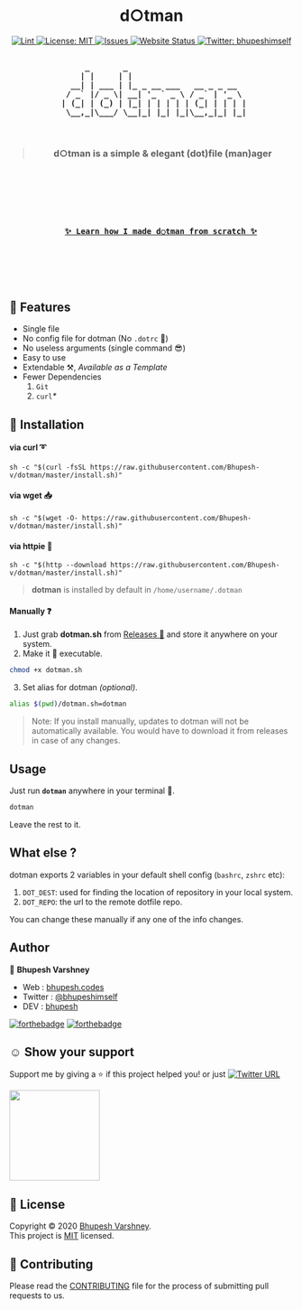 <h1 align="center">d○tman</h1>

<p align="center">
  <a href="https://github.com/Bhupesh-V/dotman/actions">
    <img alt="Lint" src="https://github.com/Bhupesh-V/dotman/workflows/Lint/badge.svg?branch=master">
  </a>
  <a href="https://github.com/Bhupesh-V/dotman/blob/master/LICENSE">
    <img alt="License: MIT" src="https://img.shields.io/github/license/Bhupesh-V/dotman" target="_blank" />
  </a>
  <a href="https://github.com/Bhupesh-V/dotman/issues">
    <img alt="Issues" src="https://img.shields.io/github/issues/Bhupesh-V/dotman?color=blueviolet" />
  </a>
  <a href="">
    <img alt="Website Status" src="https://img.shields.io/website?down_color=red&down_message=down&up_color=darkgreen&up_message=up&url=https%3A%2F%2Fwebsite.com" />
  </a>
  <a href="https://twitter.com/bhupeshimself">
    <img alt="Twitter: bhupeshimself" src="https://img.shields.io/twitter/follow/bhupeshimself.svg?style=social" target="_blank" />
  </a>
</p>

<pre align="center">
<b>
      _       _                         
     | |     | |                        
   __| | ___ | |_ _ __ ___   __ _ _ __  
  / _` |/ _ \| __| '_ ` _ \ / _` | '_ \ 
 | (_| | (_) | |_| | | | | | (_| | | | |
  \__,_|\___/ \__|_| |_| |_|\__,_|_| |_|

</b>
</pre>

<blockquote>
  <h3 align="center">
    d○tman is a simple & elegant (dot)file (man)ager
  </h3>
</blockquote>

<code>
  <p align="center">
    <h3 align="center">
    <a href="">✨ Learn how I made d○tman from scratch ✨</a>
    </h3>
  </p>
</code>

## 🌠 Features

* Single file
* No config file for dotman (No `.dotrc` 🤦)
* No useless arguments (single command 😎)
* Easy to use
* Extendable ⚒, _Available as a Template_
* Fewer Dependencies
  1. `Git`
  2. `curl`_*_


## 💠 Installation

#### via curl ➰

```shell
sh -c "$(curl -fsSL https://raw.githubusercontent.com/Bhupesh-v/dotman/master/install.sh)"
```

#### via wget 📥

```shell
sh -c "$(wget -O- https://raw.githubusercontent.com/Bhupesh-v/dotman/master/install.sh)"
```

#### via httpie 🥧

```shell
sh -c "$(http --download https://raw.githubusercontent.com/Bhupesh-v/dotman/master/install.sh)"
```

> **dotman** is installed by default in `/home/username/.dotman`

#### Manually ❓

1. Just grab **dotman.sh** from [Releases 🔼](https://github.com/Bhupesh-V/dotman/releases) and store it anywhere on your system.
2. Make it 🏃 executable.
  ```bash
  chmod +x dotman.sh
  ```
3. Set alias for dotman _(optional)_. 
  ```bash
  alias $(pwd)/dotman.sh=dotman
  ```

> Note: If you install manually, updates to dotman will not be automatically available. You would have to download it from releases in case of any changes. 


## Usage

Just run **`dotman`** anywhere in your terminal 🖖.

```bash
dotman
```
Leave the rest to it.


## What else ?

dotman exports 2 variables in your default shell config (`bashrc`, `zshrc` etc):

1. `DOT_DEST`: used for finding the location of repository in your local system.
2. `DOT_REPO`: the url to the remote dotfile repo.

You can change these manually if any one of the info changes.

## Author

:bust_in_silhouette: **Bhupesh Varshney**

- Web : [bhupesh.codes](https://bhupesh.codes)
- Twitter : [@bhupeshimself](https://twitter.com/bhupeshimself)
- DEV : [bhupesh](https://dev.to/bhupesh)

[![forthebadge](https://forthebadge.com/images/badges/ages-18.svg)](https://forthebadge.com)
[![forthebadge](https://forthebadge.com/images/badges/built-with-love.svg)](https://forthebadge.com)

## ☺️ Show your support

Support me by giving a ⭐️ if this project helped you! or just [![Twitter URL](https://img.shields.io/twitter/url?style=social&url=https%3A%2F%2Fgithub.com%2FBhupesh-V%2Fdotman%2F)](https://twitter.com/intent/tweet?url=https://github.com/Bhupesh-V/dotman&text=dotman%20via%20@bhupeshimself)

<a href="https://www.patreon.com/bhupesh">
  <img src="https://c5.patreon.com/external/logo/become_a_patron_button@2x.png" width="160">
</a>

## 📝 License

Copyright © 2020 [Bhupesh Varshney](https://github.com/Bhupesh-V).<br />
This project is [MIT](https://github.com/Bhupesh-V/dotman/blob/master/LICENSE) licensed.

## 👋 Contributing

Please read the [CONTRIBUTING](CONTRIBUTING.md) file for the process of submitting pull requests to us.
